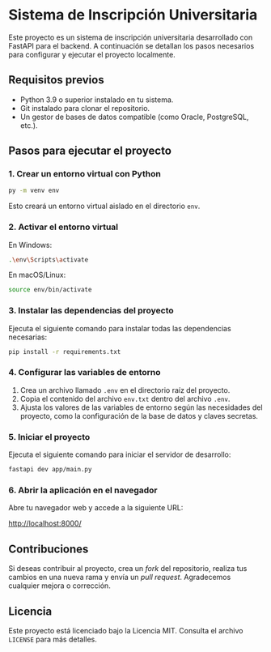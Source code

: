 # Sistema de Inscripción Universitaria

Este proyecto es un sistema de inscripción universitaria desarrollado con FastAPI para el backend. A continuación se detallan los pasos necesarios para configurar y ejecutar el proyecto localmente.

## Requisitos previos

- Python 3.9 o superior instalado en tu sistema.
- Git instalado para clonar el repositorio.
- Un gestor de bases de datos compatible (como Oracle, PostgreSQL, etc.).

## Pasos para ejecutar el proyecto

### 1. Crear un entorno virtual con Python

```bash
py -m venv env
```

Esto creará un entorno virtual aislado en el directorio `env`.

### 2. Activar el entorno virtual

En Windows:

```bash
.\env\Scripts\activate
```

En macOS/Linux:

```bash
source env/bin/activate
```

### 3. Instalar las dependencias del proyecto

Ejecuta el siguiente comando para instalar todas las dependencias necesarias:

```bash
pip install -r requirements.txt
```

### 4. Configurar las variables de entorno

1. Crea un archivo llamado `.env` en el directorio raíz del proyecto.
2. Copia el contenido del archivo `env.txt` dentro del archivo `.env`.
3. Ajusta los valores de las variables de entorno según las necesidades del proyecto, como la configuración de la base de datos y claves secretas.

### 5. Iniciar el proyecto

Ejecuta el siguiente comando para iniciar el servidor de desarrollo:

```bash
fastapi dev app/main.py
```

### 6. Abrir la aplicación en el navegador

Abre tu navegador web y accede a la siguiente URL:

[http://localhost:8000/](http://localhost:8000/)

## Contribuciones

Si deseas contribuir al proyecto, crea un *fork* del repositorio, realiza tus cambios en una nueva rama y envía un *pull request*. Agradecemos cualquier mejora o corrección.

## Licencia

Este proyecto está licenciado bajo la Licencia MIT. Consulta el archivo `LICENSE` para más detalles.

